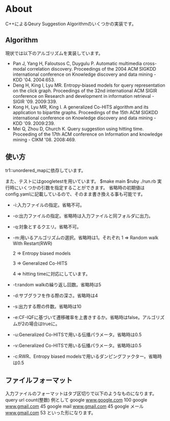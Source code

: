 # About

C++によるQeury Suggestion Algorithmのいくつかの実装です。

## Algorithm

現状では以下のアルゴリズムを実装しています。

* Pan J, Yang H, Faloutsos C, Duygulu P. Automatic multimedia cross-modal correlation discovery.
Proceedings of the 2004 ACM SIGKDD international conference on Knowledge discovery and data mining - KDD '04. 2004:653.
* Deng H, King I, Lyu MR. Entropy-biased models for query representation on the click graph.
Proceedings of the 32nd international ACM SIGIR conference on Research and development in information retrieval - SIGIR '09. 2009:339.
* Kong H, Lyu MR, King I. A generalized Co-HITS algorithm and its application to bipartite graphs.
Proceedings of the 15th ACM SIGKDD international conference on Knowledge discovery and data mining - KDD '09. 2009:239.
* Mei Q, Zhou D, Church K. Query suggestion using hitting time.
Proceeding of the 17th ACM conference on Information and knowledge mining - CIKM '08. 2008:469.

## 使い方

tr1::unordered\_mapに依存しています。

また、テストにはgoogletestを用いています。
	$make main
	$ruby ./run.rb
実行時にいくつかの引数を指定することができます。
省略時の初期値はconfig.yamlに記載しているので、そのまま書き換える事も可能です。

* -i:入力ファイルの指定。省略不可。
* -o:出力ファイルの指定。省略時は入力ファイルと同フォルダに出力。
* -q:対象とするクエリ。省略不可。
* -m:用いるアルゴリズムの選択。省略時は1。それぞれ
	1 => Random walk With Restart(RWR)
	
	2 => Entropy biased models
	
	3 => Generalized Co-HITS
	
	4 => hitting timeに対応にしています。
* -t:random walkの繰り返し回数。省略時は5
* -d:サブグラフを作る際の深さ。省略時は4
* -s:出力する際の件数。省略時は10
* -e:CF-IQFに基づいて遷移確率を上書きするか。省略時はfalse。アルゴリズムが2の場合はtrueに。
* -u:Generalized Co-HITSで用いる伝播パラメータ。省略時は0.5
* -v:Generalized Co-HITSで用いる伝播パラメータ。省略時は0.5
* -c:RWR、Entropy biased modelsで用いるダンピングファクター。省略時は0.5

## ファイルフォーマット

入力ファイルのフォーマットはタブ区切りで以下のようなものになります。
	query	url	count(整数)
例として
	google	www.google.com	100
	google	www.gmail.com	45
	google mail	www.gmail.com	45
	google メール	www.gmail.com	53
といった形になります。
